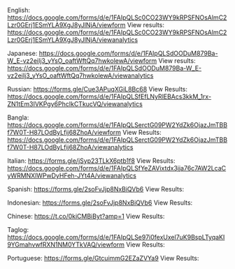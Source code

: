 English: https://docs.google.com/forms/d/e/1FAIpQLSc0CO23WY9kRPSFNOsAlmC2Lzr0GErj1ESmYLA9XgJ8yJlNjA/viewform
  View results: https://docs.google.com/forms/d/e/1FAIpQLSc0CO23WY9kRPSFNOsAlmC2Lzr0GErj1ESmYLA9XgJ8yJlNjA/viewanalytics

Japanese: https://docs.google.com/forms/d/e/1FAIpQLSdOODuM879Ba-W_E-vz2eiIj3_yYsO_oaftWftQq7hwkolewA/viewform
  View results: https://docs.google.com/forms/d/e/1FAIpQLSdOODuM879Ba-W_E-vz2eiIj3_yYsO_oaftWftQq7hwkolewA/viewanalytics

Russian: https://forms.gle/Cue3APuqXGiL8Bc68
  View Results: https://docs.google.com/forms/d/e/1FAIpQLSfEfLNyRlEBAcs3kkM_1rx-ZN1tEm3IVKPgy6PhcIkCTkucVQ/viewanalytics

Bangla: https://docs.google.com/forms/d/e/1FAIpQLSerctG09PW2YdZk6OjazJmTBBf7W0T-H87LOdByLfij68ZhoA/viewform
  View Results: https://docs.google.com/forms/d/e/1FAIpQLSerctG09PW2YdZk6OjazJmTBBf7W0T-H87LOdByLfij68ZhoA/viewanalytics

Italian: https://forms.gle/jSyp23TLkX6ptb1f8
  View Results: https://docs.google.com/forms/d/e/1FAIpQLSfYeZAVixtdx3jja76c7AW2LcaCyWRMNXlWPwDyHFeh-JYt4A/viewanalytics

Spanish: https://forms.gle/2soFvJjp8NxBiQVb6
  View Results:

Indonesian: https://forms.gle/2soFvJjp8NxBiQVb6
  View Results:
  
Chinese: https://t.co/0kiCMBiByt?amp=1
  View Results:
  
Taglog: https://docs.google.com/forms/d/e/1FAIpQLSe97i0fexUxel7uK9BspLTyqaKI9YGmahvwfRXN1NM0YTkVAQ/viewform
  View Results:
  
Portuguese: https://forms.gle/GtcuimmG2EZaZVYa9
  View Results:
